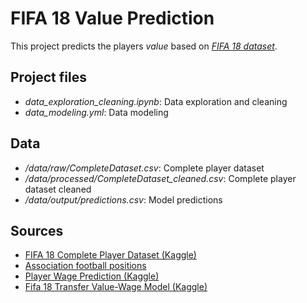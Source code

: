 # FIFA 18 Value Prediction

This project predicts the players *value* based on [*FIFA 18 dataset*](https://www.kaggle.com/thec03u5/fifa-18-demo-player-dataset).

## Project files
*  *data_exploration_cleaning.ipynb*: Data exploration and cleaning
*  *data_modeling.yml*: Data modeling


## Data
*  */data/raw/CompleteDataset.csv*: Complete player dataset
*  */data/processed/CompleteDataset_cleaned.csv*: Complete player dataset cleaned
*  */data/output/predictions.csv*: Model predictions



## Sources
  * [FIFA 18 Complete Player Dataset (Kaggle)](https://www.kaggle.com/thec03u5/fifa-18-demo-player-dataset)
  * [Association football positions](https://en.wikipedia.org/wiki/Association_football_positions)
  * [Player Wage Prediction (Kaggle)](https://www.kaggle.com/stahamtan/player-wage-prediction)
  * [Fifa 18 Transfer Value-Wage Model (Kaggle)](https://www.kaggle.com/fournierp/fifa-18-transfer-value-wage-model)